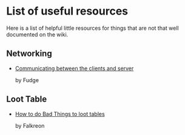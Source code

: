 # List of useful resources

Here is a list of helpful little resources for things that are not that well documented on the wiki.

## Networking

* [Communicating between the clients and server](https://gist.github.com/natanfudge/8247d343bff5277e7985b59a07f0aa0e)

  by Fudge

## Loot Table

* [How to do Bad Things to loot tables](https://gist.github.com/falkreon/0c5832de1938f885b43da233608ec716)

  by Falkreon

